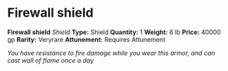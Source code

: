 # Firewall shield

**Firewall shield**
_Shield_
**Type:** Shield
**Quantity:** 1
**Weight:** 6 lb
**Price:** 40000 gp
**Rarity:** Veryrare
**Attunement:** Requires Attunement

*You have resistance to fire damage while you wear this armor, and can cast wall of flame once a day*